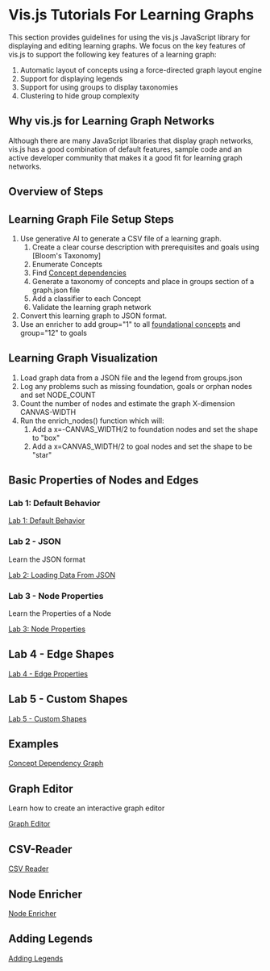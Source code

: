 # Vis.js Tutorials For Learning Graphs

This section provides guidelines for using the vis.js JavaScript library for
displaying and editing learning graphs.  We focus on the key features of
vis.js to support the following key features of a learning graph:

1. Automatic layout of concepts using a force-directed graph layout engine
2. Support for displaying legends
3. Support for using groups to display taxonomies
4. Clustering to hide group complexity

## Why vis.js for Learning Graph Networks

Although there are many JavaScript libraries
that display graph networks, vis.js has a good combination of
default features, sample code and an active developer community
that makes it a good fit for learning graph networks.

## Overview of Steps

## Learning Graph File Setup Steps

1. Use generative AI to generate a CSV file of a learning graph.
    1. Create a clear course description with prerequisites and goals using [Bloom's Taxonomy]
    1. Enumerate Concepts
    1. Find [Concept dependencies](../glossary.md#concept-dependency)
    1. Generate a taxonomy of concepts and place in groups section of a graph.json file
    1. Add a classifier to each Concept
    1. Validate the learning graph network
2. Convert this learning graph to JSON format.
3. Use an enricher to add group="1" to all [foundational concepts](../glossary.md#foundational-concepts) and group="12" to goals

## Learning Graph Visualization

1. Load graph data from a JSON file and the legend from groups.json
2. Log any problems such as missing foundation, goals or orphan nodes and set NODE_COUNT
3. Count the number of nodes and estimate the graph X-dimension CANVAS-WIDTH
4. Run the enrich_nodes() function which will:
    1. Add a x=-CANVAS_WIDTH/2 to foundation nodes and set the shape to "box"
    2. Add a x=CANVAS_WIDTH/2 to goal nodes and set the shape to be "star"

## Basic Properties of Nodes and Edges

### Lab 1: Default Behavior

[Lab 1: Default Behavior](lab-01.md)

### Lab 2 - JSON

Learn the JSON format

[Lab 2: Loading Data From JSON](lab-02.md)

### Lab 3 - Node Properties

Learn the Properties of a Node

[Lab 3: Node Properties](lab-03.md)

## Lab 4 - Edge Shapes

[Lab 4 - Edge Properties](./lab-04.html)

## Lab 5 - Custom Shapes

[Lab 5 - Custom Shapes](./lab-05.html)


## Examples

[Concept Dependency Graph](./concept-dependency-graph.md)

## Graph Editor

Learn how to create an interactive graph editor

[Graph Editor](./graph-editor/index.md)

## CSV-Reader

[CSV Reader](./csv-reader/index.md)

## Node Enricher

[Node Enricher](./node-enricher/index.md)

## Adding Legends

[Adding Legends](./legends/index.md)


